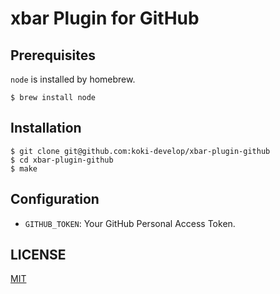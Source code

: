 # xbar Plugin for GitHub

## Prerequisites

`node` is installed by homebrew.

```console
$ brew install node
```

## Installation

```console
$ git clone git@github.com:koki-develop/xbar-plugin-github
$ cd xbar-plugin-github
$ make
```

## Configuration

- `GITHUB_TOKEN`: Your GitHub Personal Access Token.

## LICENSE

[MIT](./LICENSE)
